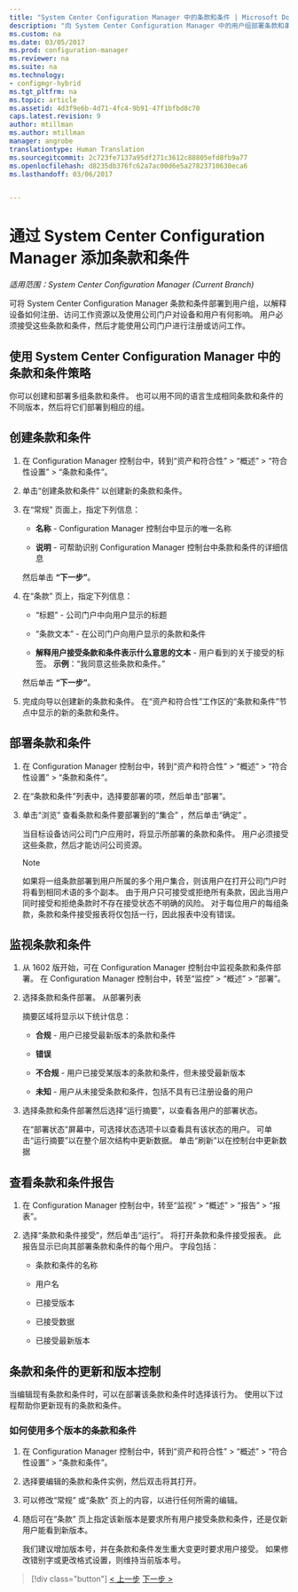 ```yaml
---
title: "System Center Configuration Manager 中的条款和条件 | Microsoft Docs"
description: "向 System Center Configuration Manager 中的用户组部署条款和条件。"
ms.custom: na
ms.date: 03/05/2017
ms.prod: configuration-manager
ms.reviewer: na
ms.suite: na
ms.technology:
- configmgr-hybrid
ms.tgt_pltfrm: na
ms.topic: article
ms.assetid: 4d3f9e6b-4d71-4fc4-9b91-47f1bfbd8c70
caps.latest.revision: 9
author: mtillman
ms.author: mtillman
manager: angrobe
translationtype: Human Translation
ms.sourcegitcommit: 2c723fe7137a95df271c3612c88805efd8fb9a77
ms.openlocfilehash: d8235db376fc62a7ac00d6e5a27823710630eca6
ms.lasthandoff: 03/06/2017


---
```

# <a name="add-terms-and-conditions-with-system-center-configuration-manager"></a>通过 System Center Configuration Manager 添加条款和条件

*适用范围：System Center Configuration Manager (Current Branch)*

可将 System Center Configuration Manager 条款和条件部署到用户组，以解释设备如何注册、访问工作资源以及使用公司门户对设备和用户有何影响。 用户必须接受这些条款和条件，然后才能使用公司门户进行注册或访问工作。  

 ## <a name="working-with-terms-and-conditions-policies-in-system-center-configuration-manager"></a>使用 System Center Configuration Manager 中的条款和条件策略  
 你可以创建和部署多组条款和条件。 也可以用不同的语言生成相同条款和条件的不同版本，然后将它们部署到相应的组。  

## <a name="to-create-a-terms-and-conditions"></a>创建条款和条件  

1.  在 Configuration Manager 控制台中，转到“资产和符合性” > “概述” > “符合性设置” > “条款和条件”。  

2.  单击“创建条款和条件”  以创建新的条款和条件。  

3.  在“常规”  页面上，指定下列信息：  

    -   **名称** - Configuration Manager 控制台中显示的唯一名称  

    -   **说明** - 可帮助识别 Configuration Manager 控制台中条款和条件的详细信息  

     然后单击 **“下一步”**。  

4.  在“条款”  页上，指定下列信息：  

    -   “标题” - 公司门户中向用户显示的标题  

    -   “条款文本” - 在公司门户向用户显示的条款和条件  

    -   **解释用户接受条款和条件表示什么意思的文本** - 用户看到的关于接受的标签。 **示例**：“我同意这些条款和条件。”  

     然后单击 **“下一步”**。  

5.  完成向导以创建新的条款和条件。 在“资产和符合性”工作区的“条款和条件”节点中显示的新的条款和条件。  

## <a name="to-deploy-a-terms-and-conditions"></a>部署条款和条件  

1.  在 Configuration Manager 控制台中，转到“资产和符合性” > “概述” > “符合性设置” > “条款和条件”。  

2.  在“条款和条件”列表中，选择要部署的项，然后单击“部署”。  

3.  单击“浏览” 查看条款和条件要部署到的“集合”  ，然后单击“确定” 。  

     当目标设备访问公司门户应用时，将显示所部署的条款和条件。 用户必须接受这些条款，然后才能访问公司资源。  

    > [!NOTE]  
    >  如果将一组条款部署到用户所属的多个用户集合，则该用户在打开公司门户时将看到相同术语的多个副本。 由于用户只可接受或拒绝所有条款，因此当用户同时接受和拒绝条款时不存在接受状态不明确的风险。 对于每位用户的每组条款，条款和条件接受报表将仅包括一行，因此报表中没有错误。  

## <a name="to-monitor-terms-and-conditions"></a>监视条款和条件  

1.  从 1602 版开始，可在 Configuration Manager 控制台中监视条款和条件部署。 在 Configuration Manager 控制台中，转至“监控” > “概述” > “部署”。  

2.  选择条款和条件部署。 从部署列表  

     摘要区域将显示以下统计信息：  

    -   **合规** - 用户已接受最新版本的条款和条件  

    -   **错误**  

    -   **不合规** - 用户已接受某版本的条款和条件，但未接受最新版本  

    -   **未知** - 用户从未接受条款和条件，包括不具有已注册设备的用户  

3.  选择条款和条件部署然后选择“运行摘要”，以查看各用户的部署状态。  

     在“部署状态”屏幕中，可选择状态选项卡以查看具有该状态的用户。 可单击“运行摘要”以在整个层次结构中更新数据。 单击“刷新”以在控制台中更新数据  

## <a name="to-view--a-terms-and-conditions-report"></a>查看条款和条件报告  

1.  在 Configuration Manager 控制台中，转至“监视” > “概述” > “报告” > “报表”。  

2.  选择“条款和条件接受”，然后单击“运行”。 将打开条款和条件接受报表。 此报告显示已向其部署条款和条件的每个用户。 字段包括：  

    -   条款和条件的名称  

    -   用户名  

    -   已接受版本  

    -   已接受数据  

    -   已接受最新版本  

## <a name="updates-and-version-control-for-terms-and-conditions"></a>条款和条件的更新和版本控制  
 当编辑现有条款和条件时，可以在部署该条款和条件时选择该行为。 使用以下过程帮助你更新现有的条款和条件。  

### <a name="how-to-work-with-multiple-versions-of-terms-and-conditions"></a>如何使用多个版本的条款和条件  

1.  在 Configuration Manager 控制台中，转到“资产和符合性” > “概述” > “符合性设置” > “条款和条件”。  

2.  选择要编辑的条款和条件实例，然后双击将其打开。  

3.  可以修改“常规”  或“条款”  页上的内容，以进行任何所需的编辑。  

4.  随后可在“条款”  页上指定该新版本是要求所有用户接受条款和条件，还是仅新用户能看到新版本。  

     我们建议增加版本号，并在条款和条件发生重大变更时要求用户接受。 如果修改错别字或更改格式设置，则维持当前版本号。

> [!div class="button"]
 [< 上一步](configure-intune-subscription.md)  [下一步 >](create-service-connection-point.md)

